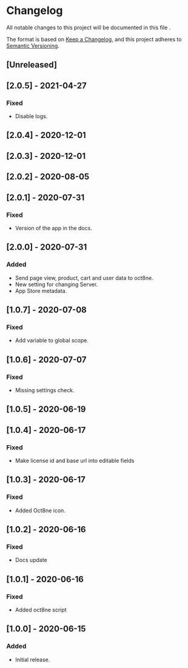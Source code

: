 # Changelog
All notable changes to this project will be documented in this file .

The format is based on [Keep a Changelog](https://keepachangelog.com/en/1.0.0/),
and this project adheres to [Semantic Versioning](https://semver.org/spec/v2.0.0.html).

## [Unreleased]

## [2.0.5] - 2021-04-27
### Fixed
- Disable logs.

## [2.0.4] - 2020-12-01

## [2.0.3] - 2020-12-01

## [2.0.2] - 2020-08-05

## [2.0.1] - 2020-07-31
### Fixed
- Version of the app in the docs.

## [2.0.0] - 2020-07-31
### Added
- Send page view, product, cart and user data to oct8ne.
- New setting for changing Server.
- App Store metadata.

## [1.0.7] - 2020-07-08

### Fixed

- Add variable to global scope.

## [1.0.6] - 2020-07-07

### Fixed

- Missing settings check.

## [1.0.5] - 2020-06-19

## [1.0.4] - 2020-06-17

### Fixed

- Make license id and base url into editable fields

## [1.0.3] - 2020-06-17

### Fixed

- Added Oct8ne icon.

## [1.0.2] - 2020-06-16

### Fixed

- Docs update

## [1.0.1] - 2020-06-16

### Fixed

- Added oct8ne script

## [1.0.0] - 2020-06-15

### Added

- Initial release.
